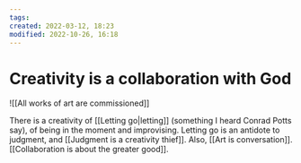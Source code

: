 ```yaml
---
tags: 
created: 2022-03-12, 18:23
modified: 2022-10-26, 16:18
---
```


# Creativity is a collaboration with God
![[All works of art are commissioned]]

There is a creativity of [[Letting go|letting]] (something I heard Conrad Potts say), of being in the moment and improvising. Letting go is an antidote to judgment, and [[Judgment is a creativity thief]]. Also, [[Art is conversation]]. [[Collaboration is about the greater good]].